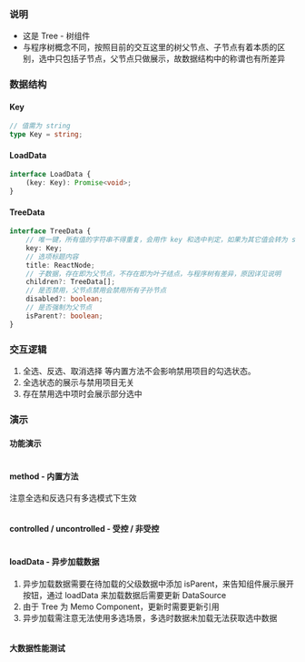 ### 说明

-   这是 Tree - 树组件
-   与程序树概念不同，按照目前的交互这里的树父节点、子节点有着本质的区别，选中只包括子节点，父节点只做展示，故数据结构中的称谓也有所差异

### 数据结构

#### Key

```ts {"static": true}
// 值需为 string
type Key = string;
```

#### LoadData

```ts {"static": true}
interface LoadData {
    (key: Key): Promise<void>;
}
```

#### TreeData

```ts {"static": true}
interface TreeData {
    // 唯一键，所有值的字符串不得重复，会用作 key 和选中判定，如果为其它值会转为 string 再应用
    key: Key;
    // 选项标题内容
    title: ReactNode;
    // 子数据，存在即为父节点，不存在即为叶子结点，与程序树有差异，原因详见说明
    children?: TreeData[];
    // 是否禁用，父节点禁用会禁用所有子孙节点
    disabled?: boolean;
    // 是否强制为父节点
    isParent?: boolean;
}
```

### 交互逻辑

1. 全选、反选、取消选择 等内置方法不会影响禁用项目的勾选状态。
2. 全选状态的展示与禁用项目无关
3. 存在禁用选中项时会展示部分选中

### 演示

#### 功能演示

```js {"codepath": "tree.jsx"}
```

#### method - 内置方法

注意全选和反选只有多选模式下生效

```js {"codepath": "method.jsx"}
```

#### controlled / uncontrolled - 受控 / 非受控

```js {"codepath": "controlled.jsx"}
```

#### loadData - 异步加载数据

1. 异步加载数据需要在待加载的父级数据中添加 isParent，来告知组件展示展开按钮，通过 loadData 来加载数据后需要更新 DataSource
2. 由于 Tree 为 Memo Component，更新时需要更新引用
3. 异步加载需注意无法使用多选场景，多选时数据未加载无法获取选中数据

```js {"codepath": "loadData.jsx"}
```

<!-- #### search - 搜索

```js {"codepath": "search.jsx"}
``` -->

#### 大数据性能测试

```js {"codepath": "bigData.jsx"}
```
